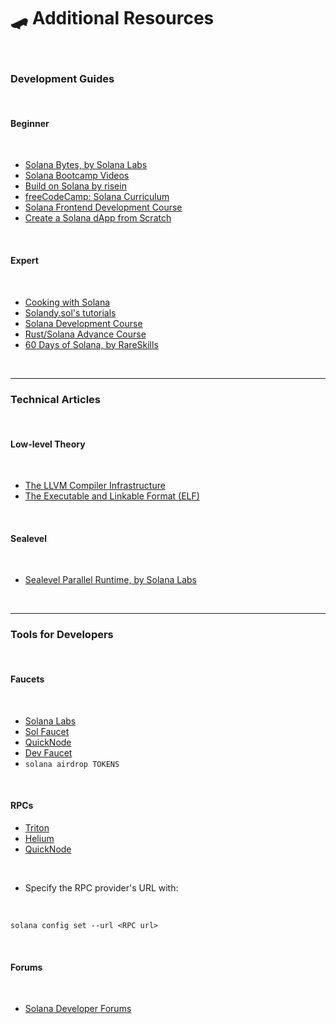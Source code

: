# 🛹 Additional Resources

<br>



### Development Guides

<br>


#### Beginner

<br>


* [Solana Bytes, by Solana Labs](https://www.youtube.com/watch?v=90BTugVYGqQ&list=PLilwLeBwGuK51Ji870apdb88dnBr1Xqhm&index=3)
* [Solana Bootcamp Videos](https://www.youtube.com/watch?v=0P8JeL3TURU&list=PLilwLeBwGuK6NsYMPP_BlVkeQgff0NwvU)
* [Build on Solana by risein](https://www.risein.com/courses/build-on-solana)
* [freeCodeCamp: Solana Curriculum](https://github.com/freeCodeCamp/solana-curriculum)
* [Solana Frontend Development Course](https://www.youtube.com/playlist?list=PLMZny7wGLM6w4t7pMGATxFTjjMduTsEiF)
* [Create a Solana dApp from Scratch](https://lorisleiva.com/create-a-solana-dapp-from-scratch)
  


<br>

#### Expert

<br>

* [Cooking with Solana](https://solanacookbook.com/)
* [Solandy.sol's tutorials](https://www.youtube.com/solandy)
* [Solana Development Course](https://www.soldev.app/course)
* [Rust/Solana Advance Course](https://careerbooster.io/courses/)
* [60 Days of Solana, by RareSkills](https://www.rareskills.io/solana-tutorial)



<br>

---

### Technical Articles

<br>

#### Low-level Theory

<br>

* [The LLVM Compiler Infrastructure](https://llvm.org/)
* [The Executable and Linkable Format (ELF)](https://en.wikipedia.org/wiki/Executable_and_Linkable_Format)

<br>


#### Sealevel

<br>

* [Sealevel Parallel Runtime, by Solana Labs](https://medium.com/solana-labs/sealevel-parallel-processing-thousands-of-smart-contracts-d814b378192)

<br>




---

### Tools for Developers

<br>

#### Faucets

<br>

* [Solana Labs](https://faucet.solana.com/)
* [Sol Faucet](https://solfaucet.com/)
* [QuickNode](https://faucet.quicknode.com/solana/devnet)
* [Dev Faucet](https://dev-faucet.solanahub.app/)
* `solana airdrop TOKENS`

<br>


#### RPCs

* [Triton](https://triton.one/)
* [Helium](https://www.helius.dev/solana-rpc-nodes)
* [QuickNode](https://faucet.quicknode.com/solana/devnet)

<br>

* Specify the RPC provider's URL with:

<br>


```
solana config set --url <RPC url>
```

<br>


#### Forums

<br>

* [Solana Developer Forums](https://forum.solana.com/)
